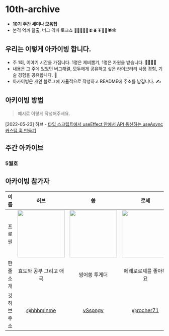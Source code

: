 # 10th-archive
- **10기 주간 세미나 모음집** 
- 본격 억까 탈출, 버그 격파 토크쇼 🐛🦋🐌🐞🐜🪰🪲🪳🦟🦗🕷🕸

## 우리는 이렇게 아카이빙 합니다. 
- 주 1회, 이야기 시간을 가집니다. 1명은 제비뽑기, 1명은 자원을 받습니다. 🙋‍♂️💁‍♀️
- 내용은 그 주에 있었던 버그해결, 모두에게 공유하고 싶은 라이브러리 사용 경험, 기술 경험을 공유합니다. 💪
- 아카이빙은 개인 블로그에 자율적으로 작성하고 README에 주소를 남깁니다. ✍️

## 아키이빙 방법
> 예시로 이렇게 작성해주세요. 

[2022-05-23] 허브 - [타입 스크립트에서 useEffect 안에서 API 통신하는 useAsync 커스텀 훅 만들기](https://velog.io/@hhhminme/useEffect-%EC%95%88%EC%97%90%EC%84%9C-%EC%82%AC%EC%9A%A9%ED%95%A0-%EC%88%98-%EC%9E%88%EB%8A%94-%EB%8D%B0%EC%9D%B4%ED%84%B0-%ED%8E%98%EC%B2%98-%EC%BB%A4%EC%8A%A4%ED%85%80-%ED%9B%85-%EB%A7%8C%EB%93%A4%EA%B8%B0)

## 주간 아카이브
### 5월호


## 아카이빙 참가자
|이름|허브|쏭|로셰|드류|시리|
|:---:|:---:|:---:|:---:|:---:|---|
|프로필| <img width="150px" src="https://avatars.githubusercontent.com/u/54930877?v=4" />|<img width="150px" src="https://avatars.githubusercontent.com/u/55029807?v=4">| <img width="150px" src="https://user-images.githubusercontent.com/68051794/169951852-8e5b4bc7-39bc-43b9-9522-2b3e50b504e9.jpeg"> |<img width="150px" src="https://avatars.githubusercontent.com/u/43461389?v=4">|<img width="150px" src="https://avatars.githubusercontent.com/u/53258214?v=4">|
|한 줄 소개|효도와 공부 그리고 애국|씽어쏭 투게더 | 페레로로셰를 좋아해요 |포브스 선정 슈퍼루키 프론트엔드 개발자|무엇을 도와드릴까요?|
|깃허브 주소| [@hhhminme](https://github.com/hhhminme)|[vSsongv](https://github.com/vSsongv)|[@rocher71](https://github.com/rocher71)|[@psh320](https://github.com/psh320)|[@kauthenticity](https://github.com/kauthenticity)|
